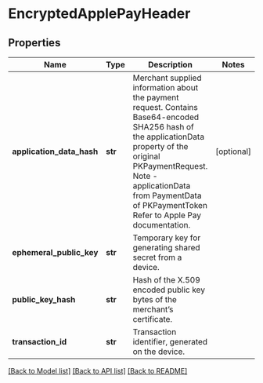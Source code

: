 # EncryptedApplePayHeader

## Properties
Name | Type | Description | Notes
------------ | ------------- | ------------- | -------------
**application_data_hash** | **str** | Merchant supplied information about the payment request. Contains Base64-encoded SHA256 hash of the applicationData property of the original PKPaymentRequest. Note - applicationData from PaymentData of PKPaymentToken Refer to Apple Pay documentation. | [optional] 
**ephemeral_public_key** | **str** | Temporary key for generating shared secret from a device. | 
**public_key_hash** | **str** | Hash of the X.509 encoded public key bytes of the merchant’s certificate. | 
**transaction_id** | **str** | Transaction identifier, generated on the device. | 

[[Back to Model list]](../README.md#documentation-for-models) [[Back to API list]](../README.md#documentation-for-api-endpoints) [[Back to README]](../README.md)


